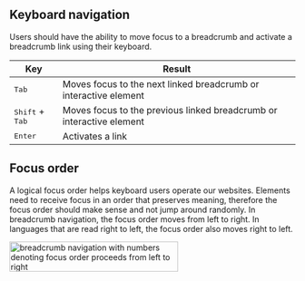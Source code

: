 ## Keyboard navigation

Users should have the ability to move focus to a breadcrumb and activate a breadcrumb link using their keyboard.

<rh-table>

| Key                               | Result                                                               |
| --------------------------------- | -------------------------------------------------------------------- |
| <kbd>Tab</kbd>                    | Moves focus to the next linked breadcrumb or interactive element     |
| <kbd>Shift</kbd> + <kbd>Tab</kbd> | Moves focus to the previous linked breadcrumb or interactive element |
| <kbd>Enter</kbd>                  | Activates a link                                                     |

</rh-table>

## Focus order

A logical focus order helps keyboard users operate our websites. Elements need to receive focus in an order that preserves meaning, therefore the focus order should make sense and not jump around randomly. In breadcrumb navigation, the focus order moves from left to right. In languages that are read right to left, the focus order also moves right to left.

<uxdot-example color-palette="lightest" width-adjustment="295px">
  <img alt="breadcrumb navigation with numbers denoting focus order proceeds from left to right"
       src="../breadcrumb-focus-order.svg"
       width="297"
       height="53">
</uxdot-example>
